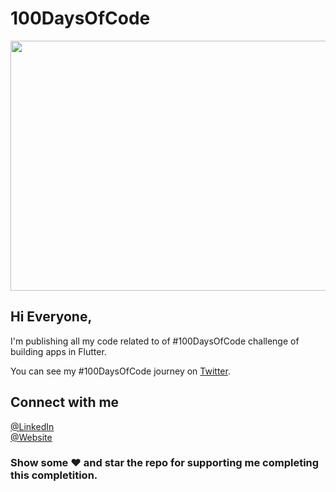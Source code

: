 # 100DaysOfCode

<img src="https://user-images.githubusercontent.com/99192107/200122311-5c3ad155-82da-4188-80de-38c3263dd4f5.jpg" width="1000" height='400' />

## Hi Everyone, 

I'm publishing all my code related to of #100DaysOfCode challenge of building apps in Flutter. 

You can see my #100DaysOfCode journey on [Twitter](https://twitter.com/hmoeedirfan). 

## Connect with me

[@LinkedIn](https://linkedin.com/in/hmoeedirfan)
</br>
[@Website](https://moeedirfan.bio.link)

### Show some ❤️ and star the repo for supporting me completing this completition.
